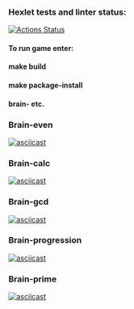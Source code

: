 ### Hexlet tests and linter status:
[![Actions Status](https://github.com/zabulyaka/python-project-49/actions/workflows/hexlet-check.yml/badge.svg)](https://github.com/zabulyaka/python-project-49/actions)
#### To run game enter: 
#### make build
#### make package-install
#### brain- etc. 
### Brain-even
[![asciicast](https://asciinema.org/a/OV7ZIWigp3d05784DefAXFkY6.svg)](https://asciinema.org/a/OV7ZIWigp3d05784DefAXFkY6)
### Brain-calc
[![asciicast](https://asciinema.org/a/nPAL5iexYnDmM9gK42Sc54q9M.svg)](https://asciinema.org/a/nPAL5iexYnDmM9gK42Sc54q9M)
### Brain-gcd
[![asciicast](https://asciinema.org/a/5d6tAILnRTixs6fP36v7T9Fw4.svg)](https://asciinema.org/a/5d6tAILnRTixs6fP36v7T9Fw4)
### Brain-progression
[![asciicast](https://asciinema.org/a/8cJMaWBEOtLKmVYS9ySMdOOi1.svg)](https://asciinema.org/a/8cJMaWBEOtLKmVYS9ySMdOOi1)
### Brain-prime
[![asciicast](https://asciinema.org/a/NTQRG9kvNJ75SayPjlSodkFqr.svg)](https://asciinema.org/a/NTQRG9kvNJ75SayPjlSodkFqr)
